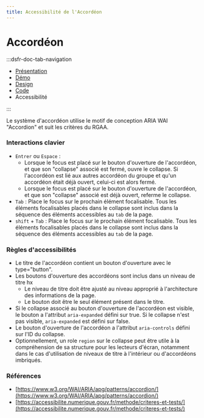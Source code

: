 ```yaml
---
title: Accessibilité de l'Accordéon
---
```

# Accordéon

:::dsfr-doc-tab-navigation
- [Présentation](../index.md)
- [Démo](../demo/index.md)
- [Design](../design/index.md)
- [Code](../code/index.md)
- Accessibilité

:::


Le système d'accordéon utilise le motif de conception ARIA WAI "Accordion" et suit les critères du RGAA.


### Interactions clavier

- `Entrer` ou `Espace` :
  - Lorsque le focus est placé sur le bouton d'ouverture de l'accordéon, et que son "collapse" associé est fermé, ouvre le collapse. Si l'accordéon est lié aux autres accordéon du groupe et qu'un accordéon était déjà ouvert, celui-ci est alors fermé.
  - Lorsque le focus est placé sur le bouton d'ouverture de l'accordéon, et que son "collapse" associé est déjà ouvert, referme le collapse.
- `Tab` : Place le focus sur le prochain élément focalisable. Tous les éléments focalisables placés dans le collapse sont inclus dans la séquence des éléments accessibles au `tab` de la page.
- `shift` + `Tab` : Place le focus sur le prochain élément focalisable. Tous les éléments focalisables placés dans le collapse sont inclus dans la séquence des éléments accessibles au `tab` de la page.


### Règles d'accessibilités

- Le titre de l'accordéon contient un bouton d'ouverture avec le type="button".
- Les boutons d'ouverture des accordéons sont inclus dans un niveau de titre hx
  - Le niveau de titre doit être ajusté au niveau approprié à l'architecture des informations de la page.
  - Le bouton doit être le seul élément présent dans le titre.
- Si le collapse associé au bouton d'ouverture de l'accordéon est visible, le bouton a l'attribut `aria-expanded` défini sur true. Si le collapse n'est pas visible, `aria-expanded` est défini sur false.
- Le bouton d'ouverture de l'accordéon a l'attribut `aria-controls` défini sur l'ID du collapse.
- Optionnellement, un role `region` sur le collapse peut être utile à la compréhension de sa structure pour les lecteurs d'écran, notamment dans le cas d'utilisation de niveaux de titre à l'intérieur ou d'accordéons imbriqués.

### Références
- [https://www.w3.org/WAI/ARIA/apg/patterns/accordion/](https://www.w3.org/WAI/ARIA/apg/patterns/accordion/)
- [https://accessibilite.numerique.gouv.fr/methode/criteres-et-tests/](https://accessibilite.numerique.gouv.fr/methode/criteres-et-tests/)